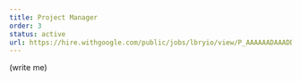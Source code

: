 ```yaml
---
title: Project Manager
order: 3
status: active
url: https://hire.withgoogle.com/public/jobs/lbryio/view/P_AAAAAADAAADDIQ-YUHEtOA?trackingTag=joinUs
---
```

(write me)
